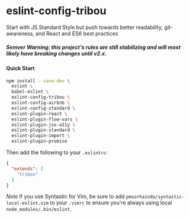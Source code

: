 # eslint-config-tribou

Start with JS Standard Style but push towards better readability, git-awareness, and React and ES6 best practices

##### Semver Warning: this project's rules are still stabilizing and will most likely have breaking changes until v2.x.

#### Quick Start

```bash
npm install --save-dev \
  eslint \
  babel-eslint \
  eslint-config-tribou \
  eslint-config-airbnb \
  eslint-config-standard \
  eslint-plugin-react \
  eslint-plugin-flow-vars \
  eslint-plugin-jsx-a11y \
  eslint-plugin-standard \
  eslint-plugin-import \
  eslint-plugin-promise
```

Then add the following to your `.eslintrc`:

```json
{
  "extends": [
    "tribou"
  ]
}
```

*Note*
If you use Syntastic for Vim, be sure to add `pmsorhaindo/syntastic-local-eslint.vim` to your `.vimrc` to ensure you're always using local `node_modules/.bin/eslint`.

